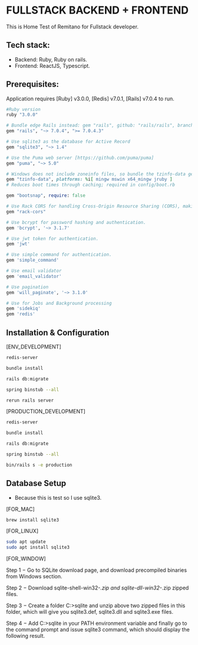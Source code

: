 # FULLSTACK BACKEND + FRONTEND

This is Home Test of Remitano for Fullstack developer.

## Tech stack:

- Backend: Ruby, Ruby on rails.
- Frontend: ReactJS, Typescript.

## Prerequisites:

Application requires [Ruby] v3.0.0, [Redis] v7.0.1, [Rails] v7.0.4 to run.

```rb
#Ruby version
ruby "3.0.0"

# Bundle edge Rails instead: gem "rails", github: "rails/rails", branch: "main"
gem "rails", "~> 7.0.4", ">= 7.0.4.3"

# Use sqlite3 as the database for Active Record
gem "sqlite3", "~> 1.4"

# Use the Puma web server [https://github.com/puma/puma]
gem "puma", "~> 5.0"

# Windows does not include zoneinfo files, so bundle the tzinfo-data gem
gem "tzinfo-data", platforms: %i[ mingw mswin x64_mingw jruby ]
# Reduces boot times through caching; required in config/boot.rb

gem "bootsnap", require: false

# Use Rack CORS for handling Cross-Origin Resource Sharing (CORS), making cross-origin AJAX possible
gem "rack-cors"

# Use bcrypt for password hashing and authentication.
gem 'bcrypt', '~> 3.1.7'

# Use jwt token for authentication.
gem 'jwt'

# Use simple command for authentication.
gem 'simple_command'

# Use email validator
gem 'email_validator'

# Use pagination
gem 'will_paginate', '~> 3.1.0'

# Use for Jobs and Background processing
gem 'sidekiq'
gem 'redis'

```

## Installation & Configuration

[ENV_DEVELOPMENT]

```sh
redis-server

bundle install

rails db:migrate

spring binstub --all

rerun rails server


```

[PRODUCTION_DEVELOPMENT]

```sh
redis-server

bundle install

rails db:migrate

spring binstub --all

bin/rails s -e production


```

## Database Setup

- Because this is test so I use sqlite3.

[FOR_MAC]

```sh
brew install sqlite3


```

[FOR_LINUX]

```sh
sudo apt update
sudo apt install sqlite3

```

[FOR_WINDOW]

Step 1 − Go to SQLite download page, and download precompiled binaries from Windows section.

Step 2 − Download sqlite-shell-win32-_.zip and sqlite-dll-win32-_.zip zipped files.

Step 3 − Create a folder C:\>sqlite and unzip above two zipped files in this folder, which will give you sqlite3.def, sqlite3.dll and sqlite3.exe files.

Step 4 − Add C:\>sqlite in your PATH environment variable and finally go to the command prompt and issue sqlite3 command, which should display the following result.
